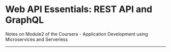 # Web API Essentials: REST API and GraphQL

Notes on Module2 of the Coursera - Application Development using Microservices and Serverless

---
